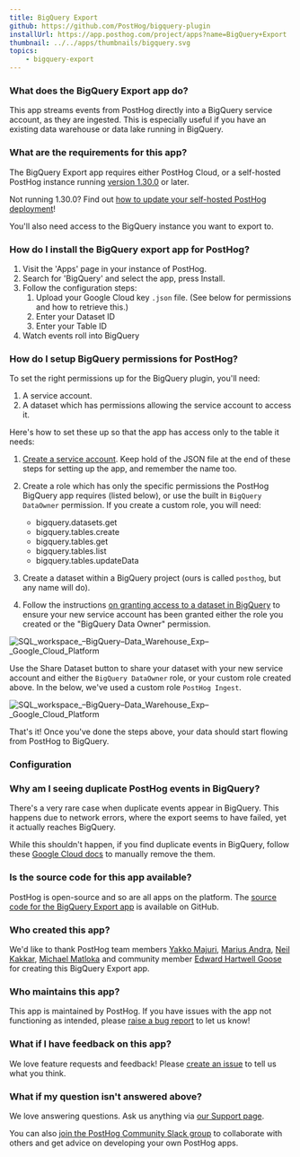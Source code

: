```yaml
---
title: BigQuery Export
github: https://github.com/PostHog/bigquery-plugin
installUrl: https://app.posthog.com/project/apps?name=BigQuery+Export
thumbnail: ../../apps/thumbnails/bigquery.svg
topics:
    - bigquery-export
---
```


### What does the BigQuery Export app do?

This app streams events from PostHog directly into a BigQuery service account, as they are ingested. This is especially useful if you have an existing data warehouse or data lake running in BigQuery.

### What are the requirements for this app?

The BigQuery Export app requires either PostHog Cloud, or a self-hosted PostHog instance running [version 1.30.0](https://posthog.com/blog/the-posthog-array-1-30-0) or later.

Not running 1.30.0? Find out [how to update your self-hosted PostHog deployment](https://posthog.com/docs/runbook/upgrading-posthog)!

You'll also need access to the BigQuery instance you want to export to.

### How do I install the BigQuery export app for PostHog?

1. Visit the 'Apps' page in your instance of PostHog.
2. Search for 'BigQuery' and select the app, press Install.
3. Follow the configuration steps:
    1. Upload your Google Cloud key `.json` file. (See below for permissions and how to retrieve this.)
    2. Enter your Dataset ID
    3. Enter your Table ID
4. Watch events roll into BigQuery

### How do I setup BigQuery permissions for PostHog?

To set the right permissions up for the BigQuery plugin, you'll need:

1. A service account.
2. A dataset which has permissions allowing the service account to access it.

Here's how to set these up so that the app has access only to the table it needs:

1. [Create a service account](https://cloud.google.com/bigquery/docs/reference/libraries#setting_up_authentication). Keep hold of the JSON file at the end of these steps for setting up the app, and remember the name too.

2. Create a role which has only the specific permissions the PostHog BigQuery app requires (listed below), or use the built in `BigQuery DataOwner` permission. If you create a custom role, you will need:

    - bigquery.datasets.get
    - bigquery.tables.create
    - bigquery.tables.get
    - bigquery.tables.list
    - bigquery.tables.updateData

3. Create a dataset within a BigQuery project (ours is called `posthog`, but any name will do).

4. Follow the instructions [on granting access to a dataset in BigQuery](https://cloud.google.com/bigquery/docs/dataset-access-controls#granting_access_to_a_dataset) to ensure your new service account has been granted either the role you created or the "BigQuery Data Owner" permission.

![SQL_workspace_–_BigQuery_–_Data_Warehouse_Exp_–_Google_Cloud_Platform](https://user-images.githubusercontent.com/1108173/130323561-444cbbf6-a994-455e-97b6-8db6df69e274.png)

Use the Share Dataset button to share your dataset with your new service account and either the `BigQuery DataOwner` role, or your custom role created above. In the below, we've used a custom role `PostHog Ingest`.

![SQL_workspace_–_BigQuery_–_Data_Warehouse_Exp_–_Google_Cloud_Platform](https://user-images.githubusercontent.com/1108173/130323602-50f13200-6fde-4ee9-b507-1bce75fc75b2.png)

That's it! Once you've done the steps above, your data should start flowing from PostHog to BigQuery.

### Configuration

<AppParameters />

### Why am I seeing duplicate PostHog events in BigQuery?

There's a very rare case when duplicate events appear in BigQuery. This happens due to network errors, where the export seems to have failed, yet it actually reaches BigQuery.

While this shouldn't happen, if you find duplicate events in BigQuery, follow these [Google Cloud docs](https://cloud.google.com/bigquery/streaming-data-into-bigquery#manually_removing_duplicates) to manually remove the them.

### Is the source code for this app available?

PostHog is open-source and so are all apps on the platform. The [source code for the BigQuery Export app](https://github.com/PostHog/bigquery-plugin) is available on GitHub.

### Who created this app?

We'd like to thank PostHog team members [Yakko Majuri](https://github.com/yakkomajuri), [Marius Andra](https://github.com/mariusandra), [Neil Kakkar](https://github.com/neilkakkar), [Michael Matloka](https://github.com/Twixes) and community member [Edward Hartwell Goose](https://github.com/edhgoose) for creating this BigQuery Export app.

### Who maintains this app?

This app is maintained by PostHog. If you have issues with the app not functioning as intended, please [raise a bug report](https://github.com/PostHog/posthog/issues/new?assignees=&labels=bug&template=bug_report.md) to let us know!

### What if I have feedback on this app?

We love feature requests and feedback! Please [create an issue](https://github.com/PostHog/posthog/issues/new?assignees=&labels=enhancement%2C+feature&template=feature_request.md) to tell us what you think.

### What if my question isn't answered above?

We love answering questions. Ask us anything via [our Support page](/questions).

You can also [join the PostHog Community Slack group](/slack) to collaborate with others and get advice on developing your own PostHog apps.
